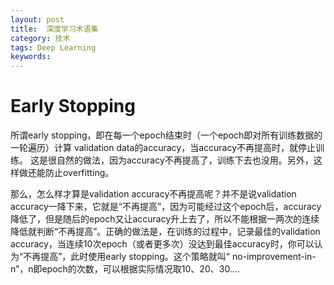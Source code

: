 ```yaml
---
layout: post
title:  深度学习术语集
category: 技术
tags: Deep Learning
keywords:
---
```


# Early Stopping

所谓early stopping，即在每一个epoch结束时（一个epoch即对所有训练数据的一轮遍历）计算 validation data的accuracy，当accuracy不再提高时，就停止训练。
这是很自然的做法，因为accuracy不再提高了，训练下去也没用。另外，这样做还能防止overfitting。

那么，怎么样才算是validation accuracy不再提高呢？并不是说validation accuracy一降下来，它就是“不再提高”，因为可能经过这个epoch后，accuracy降低了，但是随后的epoch又让accuracy升上去了，所以不能根据一两次的连续降低就判断“不再提高”。正确的做法是，在训练的过程中，记录最佳的validation accuracy，当连续10次epoch（或者更多次）没达到最佳accuracy时，你可以认为“不再提高”，此时使用early stopping。这个策略就叫“ no-improvement-in-n”，n即epoch的次数，可以根据实际情况取10、20、30….
